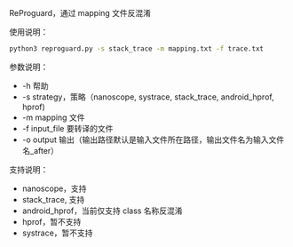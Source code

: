 ReProguard，通过 mapping 文件反混淆

使用说明：
```bash
python3 reproguard.py -s stack_trace -m mapping.txt -f trace.txt
```

参数说明：
* -h 帮助
* -s strategy，策略（nanoscope, systrace, stack_trace, android_hprof, hprof)
* -m mapping 文件
* -f input_file 要转译的文件
* -o output 输出（输出路径默认是输入文件所在路径，输出文件名为输入文件名_after）

支持说明：
* nanoscope，支持
* stack_trace, 支持
* android_hprof，当前仅支持 class 名称反混淆
* hprof，暂不支持
* systrace，暂不支持